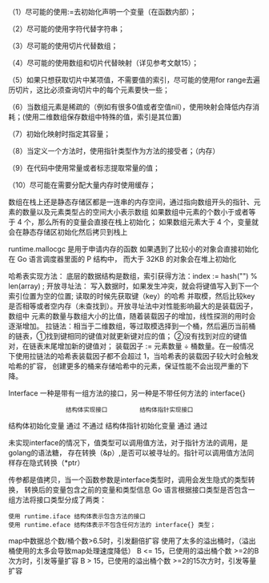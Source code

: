 （1）尽可能的使用:=去初始化声明一个变量（在函数内部）；

（2）尽可能的使用字符代替字符串；

（3）尽可能的使用切片代替数组；

（4）尽可能的使用数组和切片代替映射（详见参考文献15）；

（5）如果只想获取切片中某项值，不需要值的索引，尽可能的使用for range去遍历切片，这比必须查询切片中的每个元素要快一些；

（6）当数组元素是稀疏的（例如有很多0值或者空值nil），使用映射会降低内存消耗；(使用二维数组保存数组中特殊的值，索引是其位置)

（7）初始化映射时指定其容量；

（8）当定义一个方法时，使用指针类型作为方法的接受者；（内存）

（9）在代码中使用常量或者标志提取常量的值；

（10）尽可能在需要分配大量内存时使用缓存；

数组在栈上还是静态存储区都是一连串的内存空间，通过指向数组开头的指针、元素的数量以及元素类型占的空间大小表示数组
如果数组中元素的个数小于或者等于 4 个，那么所有的变量会直接在栈上初始化；
如果数组元素大于 4 个，变量就会在静态存储区初始化然后拷贝到栈上

runtime.mallocgc 是用于申请内存的函数
如果遇到了比较小的对象会直接初始化在 Go 语言调度器里面的 P 结构中，
而大于 32KB 的对象会在堆上初始化

哈希表实现方法：
底层的数据结构是数组，索引获得方法：index := hash("") % len(array) ;
    开放寻址法： 写入数据时，如果发生冲突，就会将键值写入到下一个索引位置为空的位置; 读取的时候先获取键（key）的哈希
并取模，然后比较key是否相等或者空内存（未查找到）。开放寻址法中对性能影响最大的是装载因子，数组中
元素的数量与数组大小的比值，随着装载因子的增加，线性探测的用时会逐渐增加。
    拉链法：相当于二维数组，等过取模选择到一个桶，然后遍历当前桶的链表，①找到键相同的键值对就更新键对应的值；
②没有找到对应的键值对，在链表末尾增加新的键值对； 
装载因子 := 元素数量 ÷ 桶数量。在一般情况下使用拉链法的哈希表装载因子都不会超过 1，当哈希表的装载因子较大时会触发哈希的扩容，
创建更多的桶来存储哈希中的元素，保证性能不会出现严重的下降。

Interface
    一种是带有一组方法的接口，另一种是不带任何方法的 interface{}

	                结构体实现接口	        结构体指针实现接口
结构体初始化变量	       通过	                不通过
结构体指针初始化变量	   通过	                 通过

未实现interface的情况下，值类型可以调用值方法，对于指针方法的调用，是golang的语法糖，
  存在转换（&p）,是否可以被寻址的。指针可以调用值方法同样存在隐式转换（*ptr）

传参都是值拷贝，当一个函数参数是interface类型时，调用会发生隐式的类型转换，
转换后的变量包含之前的变量和类型信息
Go 语言根据接口类型是否包含一组方法将接口类型分成了两类：

    使用 runtime.iface 结构体表示包含方法的接口
    使用 runtime.eface 结构体表示不包含任何方法的 interface{} 类型；

map中数据总个数/桶个数>6.5时，引发翻倍扩容
    使用了太多的溢出桶时，（溢出桶使用的太多会导致map处理速度降低）
    B <= 15，已使用的溢出桶个数 >=2的B次方时，引发等量扩容
    B > 15，已使用的溢出桶个数 >=2的15次方时，引发等量扩容